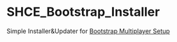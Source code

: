 # SHCE_Bootstrap_Installer
Simple Installer&amp;Updater for <a href="https://github.com/Krarilotus/BootstrapMultiplayerSetup/tree/main/">Bootstrap Multiplayer Setup</a> 
